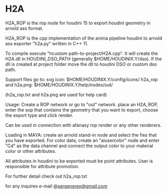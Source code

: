 H2A
=====

H2A_ROP is the rop node for houdini 15 to export houdini geometry in arnold ass format. 

H2A_ROP is the cpp implementation of the anima pipeline houdini to arnold ass exporter "h2a.py"
written in C++ 11. 

To compile execute "hcustom path-to-project/H2A.cpp". It will create the H2A.dll
in HOUDINI_DSO_PATH (generally $HOME/HOUDINIX.Y/dso). If the dll is created at project folder move 
the dll to houdini DSO or custom dso path. 

Support files go to:
svg icon: $HOME/HOUDINIX.Y/config/icons/
h2a_rop and h2a.png: $HOME/HOUDINIX.Y/help/nodes/out/

(h2a_rop.txt and h2a.png are used for help card)

Usage: Create a ROP network or go to "out" network. place an H2A_ROP, enter the sop that contains 
the geometry that you want to export, choose the export type and click render. 

Can be used in connection with afanasy rop render or any other renderers. 


Loading in MAYA: create an arnold stand-in node and select the fies that you have exported. For color 
data, create an "aiusercolor" node and enter "Cd" as the data channel and connect the output color to 
your material color or other attributes. 

All attributes in houdini to be exported must be point attributes. User is responsible for attribute 
promotion. 

For further detail check out h2a_rop.txt

for any inquires e-mail @sergeneren@gmail.com
